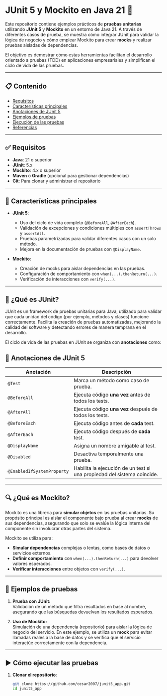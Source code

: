 # JUnit 5 y Mockito en Java 21 🚀

Este repositorio contiene ejemplos prácticos de **pruebas unitarias** utilizando **JUnit 5** y **Mockito** en un entorno de Java 21. A través de diferentes casos de prueba, se muestra cómo integrar JUnit para validar la lógica de negocio y cómo emplear Mockito para crear **mocks** y realizar pruebas aisladas de dependencias.

El objetivo es demostrar cómo estas herramientas facilitan el desarrollo orientado a pruebas (TDD) en aplicaciones empresariales y simplifican el ciclo de vida de las pruebas.

---

## 📋 Contenido
- [Requisitos](#requisitos)
- [Características principales](#características-principales)
- [Anotaciones de JUnit 5](#anotaciones-de-junit-5)
- [Ejemplos de pruebas](#ejemplos-de-pruebas)
- [Ejecución de las pruebas](#ejecución-de-las-pruebas)
- [Referencias](#referencias)

---

## ✅ Requisitos
- **Java**: 21 o superior
- **JUnit**: 5.x
- **Mockito**: 4.x o superior
- **Maven** o **Gradle** (opcional para gestionar dependencias)
- **Git**: Para clonar y administrar el repositorio

---

## 🌟 Características principales

- **JUnit 5**:
    - Uso del ciclo de vida completo (`@BeforeAll`, `@AfterEach`).
    - Validación de excepciones y condiciones múltiples con `assertThrows` y `assertAll`.
    - Pruebas parametrizadas para validar diferentes casos con un solo método.
    - Mejora en la documentación de pruebas con `@DisplayName`.

- **Mockito**:
    - Creación de mocks para aislar dependencias en las pruebas.
    - Configuración de comportamiento con `when(...).thenReturn(...)`.
    - Verificación de interacciones con `verify(...)`.

---

## 📌 ¿Qué es JUnit?

JUnit es un framework de pruebas unitarias para Java, utilizado para validar que cada unidad del código (por ejemplo, métodos y clases) funcione correctamente. Facilita la creación de pruebas automatizadas, mejorando la calidad del software y detectando errores de manera temprana en el desarrollo.

El ciclo de vida de las pruebas en JUnit se organiza con **anotaciones** como:

## 📝 Anotaciones de JUnit 5
| Anotación                  | Descripción                                                             |
|----------------------------|-------------------------------------------------------------------------|
| `@Test`                    | Marca un método como caso de prueba.                                    |
| `@BeforeAll`               | Ejecuta código **una vez** antes de todos los tests.                    |
| `@AfterAll`                | Ejecuta código **una vez** después de todos los tests.                  |
| `@BeforeEach`              | Ejecuta código antes de **cada** test.                                  |
| `@AfterEach`               | Ejecuta código después de **cada** test.                                |
| `@DisplayName`             | Asigna un nombre amigable al test.                                      |
| `@Disabled`                | Desactiva temporalmente una prueba.                                     |
| `@EnabledIfSystemProperty` | Habilita la ejecución de un test si una propiedad del sistema coincide. |

---

## 🔍 ¿Qué es Mockito?

Mockito es una librería para **simular objetos** en las pruebas unitarias. Su propósito principal es aislar el componente bajo prueba al crear **mocks** de sus dependencias, asegurando que solo se evalúe la lógica interna del componente sin involucrar otras partes del sistema.

Mockito se utiliza para:

- **Simular dependencias** complejas o lentas, como bases de datos o servicios externos.
- **Definir comportamiento** con `when(...).thenReturn(...)` para devolver valores esperados.
- **Verificar interacciones** entre objetos con `verify(...)`.

---


## 📂 Ejemplos de pruebas

1. **Prueba con JUnit:**  
   Validación de un método que filtra resultados en base al nombre, asegurando que las búsquedas devuelvan los resultados esperados.

2. **Uso de Mockito:**  
   Simulación de una dependencia (repositorio) para aislar la lógica de negocio del servicio. En este ejemplo, se utiliza un **mock** para evitar llamadas reales a la base de datos y se verifica que el servicio interactúe correctamente con la dependencia.

---

## ▶️ Cómo ejecutar las pruebas

1. **Clonar el repositorio**:
   ```bash
   git clone https://github.com/cesar2007/junit5_app.git
   cd junit5_app

